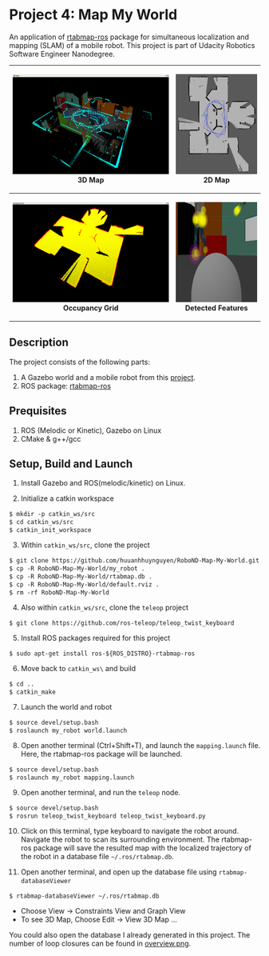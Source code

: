 # Project 4: Map My World

An application of [rtabmap-ros](http://wiki.ros.org/rtabmap_ros) package for 
simultaneous localization and mapping (SLAM) of a mobile robot. 
This project is part of Udacity Robotics Software Engineer Nanodegree.

<table style="width:100%">
  <tr>
    <th><p>
           <img src="images/3D_map.png"
            alt="3D map" width="400" height="200"></a>
           <br>3D Map
        </p>
    </th>
    <th><p>
           <img src="images/2D_map.png"
            alt="2D map" width="200" height="200"></a>
           <br>2D Map
      </p>
    </th>
  </tr>
  <tr>
    <th><p>
           <img src="images/occupancy_grid.png"
            alt="occupancy grid" width="400" height="200"></a>
           <br>Occupancy Grid
      </p>
    </th>
    <th><p>
           <img src="images/features.png"
            alt="features" width="200" height="200"></a>
           <br>Detected Features
      </p>
    </th>
  </tr>
</table>

## Description
The project consists of the following parts:
1. A Gazebo world and a mobile robot from this [project](https://github.com/huuanhhuynguyen/RoboND-Go-Chase-It).
2. ROS package: [rtabmap-ros](http://wiki.ros.org/rtabmap_ros)

## Prequisites
1. ROS (Melodic or Kinetic), Gazebo on Linux
2. CMake & g++/gcc

## Setup, Build and Launch
1. Install Gazebo and ROS(melodic/kinetic) on Linux.

2. Initialize a catkin workspace
```
$ mkdir -p catkin_ws/src
$ cd catkin_ws/src
$ catkin_init_workspace
```

3. Within `catkin_ws/src`, clone the project
```
$ git clone https://github.com/huuanhhuynguyen/RoboND-Map-My-World.git
$ cp -R RoboND-Map-My-World/my_robot .
$ cp -R RoboND-Map-My-World/rtabmap.db .
$ cp -R RoboND-Map-My-World/default.rviz .
$ rm -rf RoboND-Map-My-World
```

4. Also within `catkin_ws/src`, clone the `teleop` project
```
$ git clone https://github.com/ros-teleop/teleop_twist_keyboard
```

5. Install ROS packages required for this project
```
$ sudo apt-get install ros-${ROS_DISTRO}-rtabmap-ros
```

6. Move back to `catkin_ws\` and build
```
$ cd ..
$ catkin_make
```

7. Launch the world and robot
```
$ source devel/setup.bash
$ roslaunch my_robot world.launch
```

8. Open another terminal (Ctrl+Shift+T), and launch the `mapping.launch` file. 
Here, the rtabmap-ros package will be launched.
```
$ source devel/setup.bash
$ roslaunch my_robot mapping.launch
```

9. Open another terminal, and run the `teleop` node.
```
$ source devel/setup.bash
$ rosrun teleop_twist_keyboard teleop_twist_keyboard.py
```

10. Click on this terminal, type keyboard to navigate the robot around. Navigate 
the robot to scan its surrounding environment. The rtabmap-ros package will save
the resulted map with the localized trajectory of the robot in a database file 
`~/.ros/rtabmap.db`.

11. Open another terminal, and open up the database file using `rtabmap-databaseViewer`
```
$ rtabmap-databaseViewer ~/.ros/rtabmap.db
```

* Choose View -> Constraints View and Graph View
* To see 3D Map, Choose Edit -> View 3D Map ...
    
You could also open the database I already generated in this project. The number
of loop closures can be found in [overview.png](images/overview.png).
